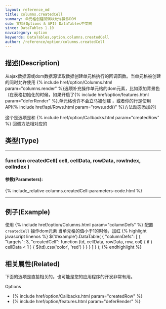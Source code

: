 ```yaml
---
layout: reference_md
title: columns.createdCell
summary: 单元格创建回调以允许操作DOM
sub: 文档(Options & API) DataTables中文网
since: DataTables 1.10
navcategory: option
keywords: DataTables,option,columns.createdCell
author: /reference/option/columns.createdCell
---
```


## 描述(Description)
从ajax数据源或dom数据源读取数据创建单元格执行的回调函数。当单元格被创建的同时允许使用 
{% include href/option/Columns.html param="columns.render" %}选项补充操作单元格的dom元素，比如添加背景色
（在表格初始化的时候，如果开启了{% include href/option/features.html param="deferRender" %},单元格也许不会立马被创建
，或者你的行是使用API{% include href/api/Rows.html param="rows.add()" %}方法动态添加的）

这个是选项是和 {% include href/option/Callbacks.html param="createdRow" %} 回调方法相对应的

## 类型(Type)

---

### function createdCell( cell, cellData, rowData, rowIndex, colIndex )

#### 参数(Parameters):
{% include_relative columns.createdCell-parameters-code.html %}

---

## 例子(Example)
使用 {% include href/option/Columns.html param="columnDefs" %} 配置`createdCell` 操作dom元素
当单元格的值小于1的时候，加红
{% highlight javascript linenos %}
$('#example').DataTable( {
   "columnDefs": [ {
       "targets": 3,
       "createdCell": function (td, cellData, rowData, row, col) {
         if ( cellData < 1 ) {
           $(td).css('color', 'red')
         }
       }
     } ]
} );
{% endhighlight %}


## 相关属性(Related)
下面的选项是直接相关的，也可能是您的应用程序的开发非常有用。

Options

- {% include href/option/Callbacks.html param="createdRow" %}
- {% include href/option/features.html param="deferRender" %}
